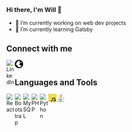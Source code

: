 ### Hi there, I'm Will 👋

- 🔭 I’m currently working on web dev projects
- 🌱 I’m currently learning Gatsby

## Connect with me

[<img align="left" alt="LinkedIn" width="22px" src="https://cdn.jsdelivr.net/npm/simple-icons@v3/icons/linkedin.svg" />][linkedin]
[<img align="left" alt="Website" width="22px" src="https://raw.githubusercontent.com/iconic/open-iconic/master/svg/globe.svg" />][website]

<br />

## Languages and Tools
<img align="left" alt="React" width="22px" src="https://avatars0.githubusercontent.com/u/6412038?s=200&v=4" />
<img align="left" alt="Bootstrap" width="22px" src="https://camo.githubusercontent.com/0e0adf58c74c6e74bb64ece5d0ef4620f4f46915/68747470733a2f2f76352e676574626f6f7473747261702e636f6d2f646f63732f352e302f6173736574732f6272616e642f626f6f7473747261702d6c6f676f2d736861646f772e706e67" />
<img align="left" alt="MySQL" width="22px" src="https://avatars2.githubusercontent.com/u/2452804?s=200&v=4" />
<img align="left" alt="PHP" width="22px" src="https://avatars1.githubusercontent.com/u/25158?s=200&v=4" />
<img align="left" alt="Python" width="22px" src="https://avatars0.githubusercontent.com/u/1525981?s=200&v=4" />
<img align="left" alt="Javascript" width="22px" src="https://raw.githubusercontent.com/github/explore/80688e429a7d4ef2fca1e82350fe8e3517d3494d/topics/javascript/javascript.png" />
<img align="left" alt="Java" width="22px" src="https://raw.githubusercontent.com/github/explore/80688e429a7d4ef2fca1e82350fe8e3517d3494d/topics/java/java.png" />

[linkedin]: https://www.linkedin.com/in/william-j-rowe/
[website]: http://willrowe.gq


